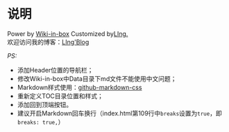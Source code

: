 # 说明
Power by [Wiki-in-box](https://github.com/dmscode/Wiki-in-box)
Customized by[LIng.](https://coding.net/u/Akanesola/p/Wiki)
<br />
欢迎访问我的博客：[LIng'Blog](https://akanesola.github.io)


*PS:* 

* 添加Header位置的导航栏；
* 修改Wiki-in-box中Data目录下md文件不能使用中文问题；
* Markdown样式使用：[github-markdown-css](https://github.com/sindresorhus/github-markdown-css)
* 重新定义TOC目录位置和样式；
* 添加回到顶端按钮。
* 建议开启Markdown回车换行（index.html第109行中`breaks`设置为`true`，即`breaks: true,`）
